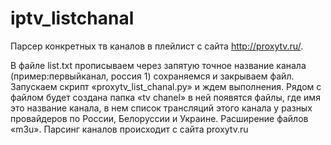 # iptv_listchanal
Парсер конкретных тв каналов в плейлист с сайта http://proxytv.ru/.

В файле list.txt прописываем через запятую точное название канала (пример:первыйканал, россия 1)
сохраняемся и закрываем файл. Запускаем скрипт «proxytv_list_chanal.py» и ждем выполнения.
Рядом с файлом будет создана папка «tv chanel» в ней появятся файлы, где имя это название канала,
в нем список трансляций этого канала у разных провайдеров по России, Белоруссии и Украине.
Расширение файлов «m3u». Парсинг каналов происходит с сайта proxytv.ru
